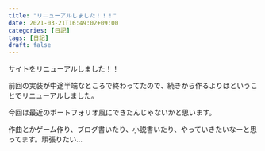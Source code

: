 ```yaml
---
title: "リニューアルしました！！！"
date: 2021-03-21T16:49:02+09:00
categories: [日記]
tags: [日記]
draft: false
---
```


サイトをリニューアルしました！！  

前回の実装が中途半端なところで終わってたので、続きから作るよりはということでリニューアルしました。

今回は最近のポートフォリオ風にできたんじゃないかと思います。

作曲とかゲーム作り、ブログ書いたり、小説書いたり、やっていきたいなーと思ってます。頑張りたい...